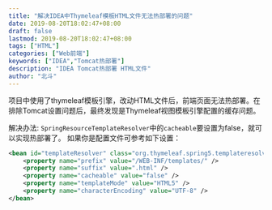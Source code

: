 ```yaml
---
title: "解决IDEA中Thymeleaf模板HTML文件无法热部署的问题"
date: 2019-08-20T18:02:47+08:00
draft: false
lastmod: 2019-08-20T18:02:47+08:00
tags: ["HTML"]
categories: ["Web前端"]
keywords: ["IDEA","Tomcat热部署"]
description: "IDEA Tomcat热部署 HTML文件"
author: "北斗"
---
```


项目中使用了thymeleaf模板引擎，改动HTML文件后，前端页面无法热部署。在排除Tomcat设置问题后，最终发现是Thymeleaf视图模板引擎配置的缓存问题。

解决办法:
`SpringResourceTemplateResolver`中的`cacheable`要设置为false，就可以实现热部署了。
如果你是配置文件可参考如下设置：

```xml
<bean id="templateResolver" class="org.thymeleaf.spring5.templateresolver.SpringResourceTemplateResolver">
    <property name="prefix" value="/WEB-INF/templates/" />
    <property name="suffix" value=".html" />
    <property name="cacheable" value="false" />
    <property name="templateMode" value="HTML5" />
    <property name="characterEncoding" value="UTF-8" />
</bean>
```
    

